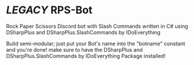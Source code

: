 # *LEGACY* RPS-Bot
Rock Paper Scissors Discord bot with Slash Commands written in C# using DSharpPlus and DSharpPlus.SlashCommands by IDoEverything

Build semi-modular; just put your Bot's name into the "botname" constant and you're done!
make sure to have the DSharpPlus and DSharpPlus.SlashCommands by IDoEverything Package installed!
